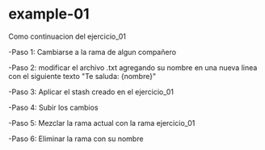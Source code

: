 # example-01
Como continuacion del ejercicio_01

-Paso 1: Cambiarse a la rama de algun compañero

-Paso 2: modificar el archivo .txt agregando su nombre en una nueva linea con el siguiente texto "Te saluda: {nombre}"

-Paso 3: Aplicar el stash creado en el ejercicio_01

-Paso 4: Subir los cambios

-Paso 5: Mezclar la rama actual con la rama ejercicio_01

-Paso 6: Eliminar la rama con su nombre